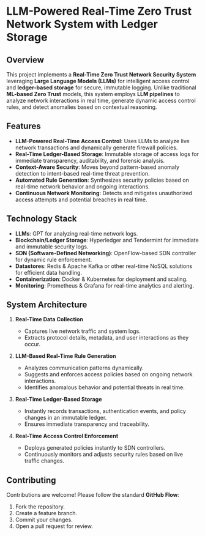 # LLM-Powered Real-Time Zero Trust Network System with Ledger Storage

## Overview
This project implements a **Real-Time Zero Trust Network Security System** leveraging **Large Language Models (LLMs)** for intelligent access control and **ledger-based storage** for secure, immutable logging. Unlike traditional **ML-based Zero Trust** models, this system employs **LLM pipelines** to analyze network interactions in real time, generate dynamic access control rules, and detect anomalies based on contextual reasoning.

## Features
- **LLM-Powered Real-Time Access Control**: Uses LLMs to analyze live network transactions and dynamically generate firewall policies.
- **Real-Time Ledger-Based Storage**: Immutable storage of access logs for immediate transparency, auditability, and forensic analysis.
- **Context-Aware Security**: Moves beyond pattern-based anomaly detection to intent-based real-time threat prevention.
- **Automated Rule Generation**: Synthesizes security policies based on real-time network behavior and ongoing interactions.
- **Continuous Network Monitoring**: Detects and mitigates unauthorized access attempts and potential breaches in real time.

## Technology Stack
- **LLMs**: GPT for analyzing real-time network logs.
- **Blockchain/Ledger Storage**: Hyperledger and Tendermint for immediate and immutable security logs.
- **SDN (Software-Defined Networking)**: OpenFlow-based SDN controller for dynamic rule enforcement.
- **Datastores**: Redis & Apache Kafka or other real-time NoSQL solutions for efficient data handling.
- **Containerization**: Docker & Kubernetes for deployment and scaling.
- **Monitoring**: Prometheus & Grafana for real-time analytics and alerting.

## System Architecture
1. **Real-Time Data Collection**
   - Captures live network traffic and system logs.
   - Extracts protocol details, metadata, and user interactions as they occur.

2. **LLM-Based Real-Time Rule Generation**
   - Analyzes communication patterns dynamically.
   - Suggests and enforces access policies based on ongoing network interactions.
   - Identifies anomalous behavior and potential threats in real time.

3. **Real-Time Ledger-Based Storage**
   - Instantly records transactions, authentication events, and policy changes in an immutable ledger.
   - Ensures immediate transparency and traceability.

4. **Real-Time Access Control Enforcement**
   - Deploys generated policies instantly to SDN controllers.
   - Continuously monitors and adjusts security rules based on live traffic changes.

## Contributing
Contributions are welcome! Please follow the standard **GitHub Flow**:
1. Fork the repository.
2. Create a feature branch.
3. Commit your changes.
4. Open a pull request for review.

